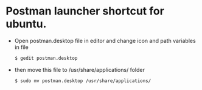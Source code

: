 # Postman launcher shortcut for ubuntu. 
- Open postman.desktop file in editor and change icon and path variables in file
    ```sh
    $ gedit postman.desktop
    ```
- then move this file to /usr/share/applications/ folder
    ```sh
    $ sudo mv postman.desktop /usr/share/applications/
    ```
